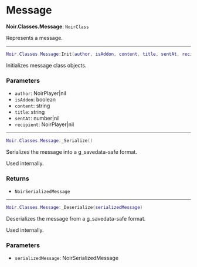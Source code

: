 # Message

**Noir.Classes.Message**: `NoirClass`

Represents a message.

---

```lua
Noir.Classes.Message:Init(author, isAddon, content, title, sentAt, recipient)
```
Initializes message class objects.

### Parameters
- `author`: NoirPlayer|nil
- `isAddon`: boolean
- `content`: string
- `title`: string
- `sentAt`: number|nil
- `recipient`: NoirPlayer|nil

---

```lua
Noir.Classes.Message:_Serialize()
```
Serializes the message into a g_savedata-safe format.

Used internally.

### Returns
- `NoirSerializedMessage`

---

```lua
Noir.Classes.Message:_Deserialize(serializedMessage)
```
Deserializes the message from a g_savedata-safe format.

Used internally.

### Parameters
- `serializedMessage`: NoirSerializedMessage